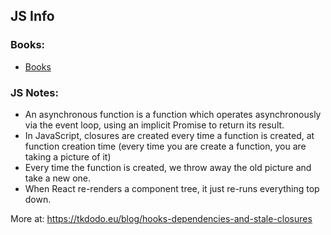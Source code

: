 
## JS Info

### Books:
- [Books](https://github.com/stepanenko/javascript-info/blob/master/BOOKS.md)

### JS Notes:
- An asynchronous function is a function which operates asynchronously via the event loop, using an implicit Promise to return its result.
- In JavaScript, closures are created every time a function is created, at function creation time (every time you are create a function, you are taking a picture of it)
- Every time the function is created, we throw away the old picture and take a new one.
- When React re-renders a component tree, it just re-runs everything top down.

More at: https://tkdodo.eu/blog/hooks-dependencies-and-stale-closures
